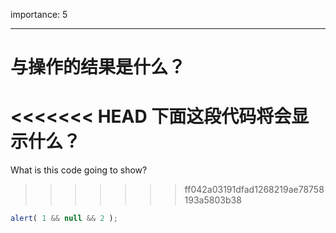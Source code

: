 importance: 5

---

# 与操作的结果是什么？

<<<<<<< HEAD
下面这段代码将会显示什么？
=======
What is this code going to show?
>>>>>>> ff042a03191dfad1268219ae78758193a5803b38

```js
alert( 1 && null && 2 );
```

